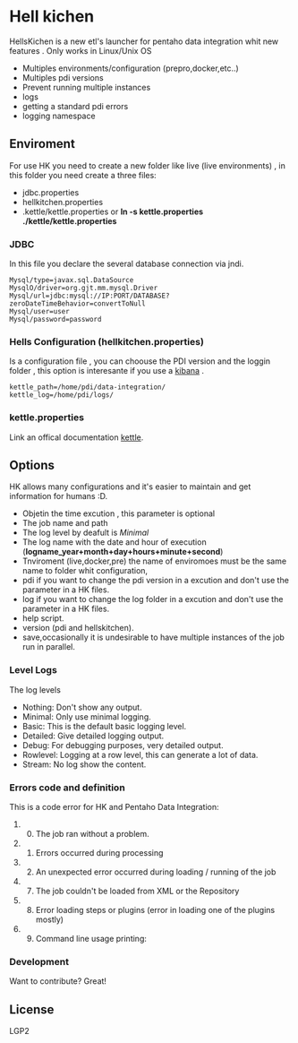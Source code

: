 # Hell kichen
HellsKichen is a new etl's launcher for pentaho data integration whit new features . Only works in Linux/Unix OS

  - Multiples environments/configuration (prepro,docker,etc..)
  - Multiples pdi versions
  - Prevent running multiple instances
  - logs
  - getting a standard pdi errors
  - logging namespace

## Enviroment
For use HK you need to create a new folder like live (live environments) , in this folder you need create a three files:
 -  jdbc.properties
 -  hellkitchen.properties
 -  .kettle/kettle.properties or **ln -s kettle.properties ./kettle/kettle.properties**
 

### JDBC
In this file you declare the several database connection via jndi. 
```
Mysql/type=javax.sql.DataSource
MysqlO/driver=org.gjt.mm.mysql.Driver
Mysql/url=jdbc:mysql://IP:PORT/DATABASE?zeroDateTimeBehavior=convertToNull
Mysql/user=user
Mysql/password=password
```
 
### Hells Configuration (hellkitchen.properties)
Is a configuration file , you can choouse the PDI version and the loggin folder , this option is interesante if you use a [kibana](https://www.elastic.co/products/kibana) .

```
kettle_path=/home/pdi/data-integration/
kettle_log=/home/pdi/logs/
```

### kettle.properties
Link an offical documentation [kettle](https://help.pentaho.com/Documentation/6.1/0P0/180/Other_Issues/000).


## Options
HK allows many configurations and it's easier to maintain and get information for humans :D.
* Objetin the time excution , this parameter is optional
* The job name and path
* The log level by deafult is *Minimal*
* The log name with the date and hour of execution (**logname_year+month+day+hours+minute+second**)
* Tnviroment (live,docker,pre) the name of enviromoes must be the same name to folder whit configuration,
* pdi if you want to change the pdi version in a excution and don't use the parameter in a HK files.
* log if you want to change the log folder in a excution and don't use the parameter in a HK files.
* help script.
* version (pdi and  hellskitchen).
* save,occasionally it is undesirable to have multiple instances of the job run in parallel.

### Level Logs
The log levels 
- Nothing: Don't show any output.
- Minimal: Only use minimal logging.
- Basic: This is the default basic logging level.
- Detailed: Give detailed logging output.
- Debug: For debugging purposes, very detailed output.
- Rowlevel: Logging at a row level, this can generate a lot of data.
- Stream: No log show the content.

### Errors code and definition
This is a code error for HK and Pentaho Data Integration:

1. 0) The job ran without a problem.
2. 1) Errors occurred during processing
3. 2) An unexpected error occurred during loading / running of the job
4. 7) The job couldn't be loaded from XML or the Repository
5. 8) Error loading steps or plugins (error in loading one of the plugins mostly)
6. 9) Command line usage printing:

### Development

Want to contribute? Great!

License
----
LGP2
